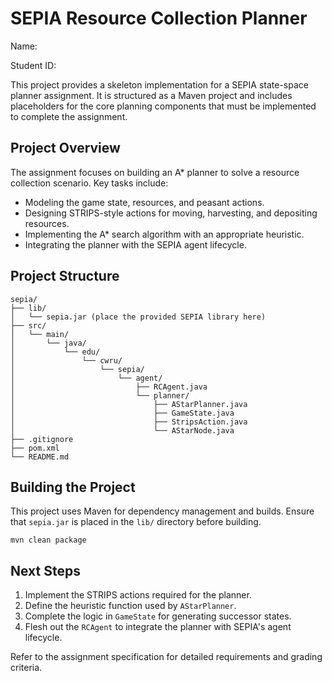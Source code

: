 # SEPIA Resource Collection Planner

Name: 

Student ID: 

This project provides a skeleton implementation for a SEPIA state-space planner assignment. It is structured as a Maven project and includes placeholders for the core planning components that must be implemented to complete the assignment.

## Project Overview

The assignment focuses on building an A* planner to solve a resource collection scenario. Key tasks include:

- Modeling the game state, resources, and peasant actions.
- Designing STRIPS-style actions for moving, harvesting, and depositing resources.
- Implementing the A* search algorithm with an appropriate heuristic.
- Integrating the planner with the SEPIA agent lifecycle.

## Project Structure

```
sepia/
├── lib/
│   └── sepia.jar (place the provided SEPIA library here)
├── src/
│   └── main/
│       └── java/
│           └── edu/
│               └── cwru/
│                   └── sepia/
│                       └── agent/
│                           ├── RCAgent.java
│                           └── planner/
│                               ├── AStarPlanner.java
│                               ├── GameState.java
│                               ├── StripsAction.java
│                               └── AStarNode.java
├── .gitignore
├── pom.xml
└── README.md
```

## Building the Project

This project uses Maven for dependency management and builds. Ensure that `sepia.jar` is placed in the `lib/` directory before building.

```
mvn clean package
```

## Next Steps

1. Implement the STRIPS actions required for the planner.
2. Define the heuristic function used by `AStarPlanner`.
3. Complete the logic in `GameState` for generating successor states.
4. Flesh out the `RCAgent` to integrate the planner with SEPIA's agent lifecycle.

Refer to the assignment specification for detailed requirements and grading criteria.

